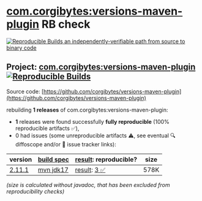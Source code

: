 [com.corgibytes:versions-maven-plugin](https://central.sonatype.com/artifact/com.corgibytes/versions-maven-plugin/versions) RB check
=======

[![Reproducible Builds](https://reproducible-builds.org/images/logos/rb.svg) an independently-verifiable path from source to binary code](https://reproducible-builds.org/)

## Project: [com.corgibytes:versions-maven-plugin](https://central.sonatype.com/artifact/com.corgibytes/versions-maven-plugin/versions) [![Reproducible Builds](https://img.shields.io/endpoint?url=https://raw.githubusercontent.com/jvm-repo-rebuild/reproducible-central/master/content/com/corgibytes/versions-maven-plugin/badge.json)](https://github.com/jvm-repo-rebuild/reproducible-central/blob/master/content/com/corgibytes/versions-maven-plugin/README.md)

Source code: [https://github.com/corgibytes/versions-maven-plugin](https://github.com/corgibytes/versions-maven-plugin)

rebuilding **1 releases** of com.corgibytes:versions-maven-plugin:
- **1** releases were found successfully **fully reproducible** (100% reproducible artifacts :white_check_mark:),
- 0 had issues (some unreproducible artifacts :warning:, see eventual :mag: diffoscope and/or :memo: issue tracker links):

| version | [build spec](/BUILDSPEC.md) | [result](https://reproducible-builds.org/docs/jvm/): reproducible? | size |
| -- | --------- | ------ | -- |
| [2.11.1](https://central.sonatype.com/artifact/com.corgibytes/versions-maven-plugin/2.11.1/pom) | [mvn jdk17](versions-maven-plugin-2.11.1.buildspec) | [result](versions-maven-plugin-2.11.1.buildinfo): [3 :white_check_mark: ](versions-maven-plugin-2.11.1.buildcompare) | 578K |

<i>(size is calculated without javadoc, that has been excluded from reproducibility checks)</i>
